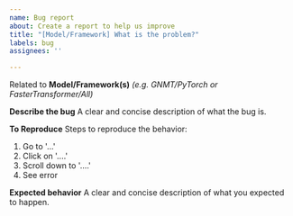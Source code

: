 ```yaml
---
name: Bug report
about: Create a report to help us improve
title: "[Model/Framework] What is the problem?"
labels: bug
assignees: ''

---
```


Related to **Model/Framework(s)** 
*(e.g. GNMT/PyTorch or FasterTransformer/All)*

**Describe the bug**
A clear and concise description of what the bug is.

**To Reproduce**
Steps to reproduce the behavior:
1. Go to '...'
2. Click on '....'
3. Scroll down to '....'
4. See error

**Expected behavior**
A clear and concise description of what you expected to happen.
